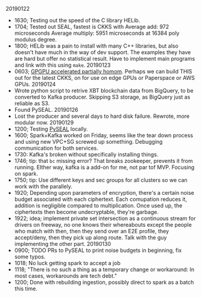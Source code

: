 20190122 
- 1630; Testing out the speed of the C library HELib.
- 1704; Tested out SEAL, fastest is CKKS with 
    Average add: 972 microseconds
    Average multiply: 5951 microseconds
  at 16384 poly modulus degree.
- 1800; HELib was a pain to install with many C++ libraries, but also doesn't have much in the way of dev support. The examples they have are hard but offer no statistical result. Have to implement main programs and link with this using `make`.
20190123
- 0603; [GPGPU accelerated partially homom](https://github.com/vernamlab/cuHE). Perhaps we can build THIS out for the latest CKKS, on for use on edge GPUs or Paperspace or AWS GPUs.
20190124
- Wrote python script to retrive XBT blockchain data from BigQuery, to be converted to Kafka producer. Skipping S3 storage, as BigQuery just as reliable as S3.
- Found PySEAL.
20190126
- Lost the producer and several days to hard disk failure. Rewrote, more modular now.
20190129
- 1200; Testing [PySEAL](https://github.com/Lab41/PySEAL) locally.
- 1600; Spark+Kafka worked on Friday, seems like the tear down process and using new VPC+SG screwed up something. Debugging communication for both services.
- 1730: Kafka's broken without specifically installing things.
- 1746; tip: that `bc` missing error? That breaks zookeeper, prevents it from running. EIther way, kafka is a add-on for me, not par tof MVP. Focusing on spark.
- 1750; tip: Use different keys and sec groups for all clusters so we can work with the parallely.
- 1920; Depending upon parameters of encryption, there's a certain noise budget associated with each ciphertext. Each comupation reduces it, addition is negligible compared to multiplication. Once used up, the ciphertexts then become undecryptable, they're garbage.
- 1922; idea; implement private set intersection as a continuous stream for drivers on freeway, no one knows their whereabouts except the people who match with then, then they send over an E2E profile, they accept/deny, then they pick up along route. Talk with the guy implementing the other part.
20190130
- 0900; TODO PRs to PySEAL to print noise budgets in beginning, fix some typos.
- 1018; No luck getting spark to accept a job
- 1118; "There is no such a thing as a temporary change or workaround: In most cases, workarounds are tech debt."
- 1200; Done with rebuilding ingestion, possibly direct to spark as a batch this time.
